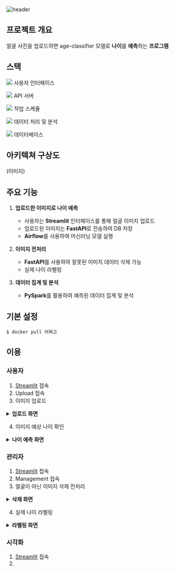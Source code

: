 ![header](https://capsule-render.vercel.app/api?type=venom&color=auto&height=300&section=header&text=Age%20Classifier&desc=DE32%203rd%20project%20TEAM2&animation=twinkling&fontSize=60&descSize=30&fontColor=000000&fontAlignY=40)

## 프로젝트 개요
얼굴 사진을 업로드하면 age-classifier 모델로 **나이**를 **예측**하는 **프로그램**


## 스택
<img src="https://img.shields.io/badge/Streamlit-FF4B4B?style=flat&logo=Streamlit&logoColor=white"/> 사용자 인터페이스

<img src="https://img.shields.io/badge/FastAPI-009688?style=flat&logo=FastAPI&logoColor=white"/> API 서버 

<img src="https://img.shields.io/badge/Apache_Airflow-017CEE?style=flat&logo=Apache-Airflow&logoColor=white"/>  작업 스케쥴

<img src="https://img.shields.io/badge/PySpark-E25A1C?style=flat&logo=Apache-Spark&logoColor=white"/> 데이터 처리 및 분석

<img src="https://img.shields.io/badge/MariaDB-003545?style=flat&logo=mariadb&logoColor=white"/> 데이터베이스 

## 아키텍쳐 구상도
(이미지)

## 주요 기능
1. **업로드한 이미지로 나이 예측**
   - 사용자는 **Streamlit** 인터페이스를 통해 얼굴 이미지 업로드
   - 업로드된 이미지는 **FastAPI**로 전송하여 DB 저장
   - **Airflow**를 사용하여 머신러닝 모델 실행

2. **이미지 전처리**
   - **FastAPI**를 사용하여 잘못된 이미지 데이터 삭제 가능
   - 실제 나이 라벨링

3. **데이터 집계 및 분석**
   - **PySpark**를 활용하여 예측된 데이터 집계 및 분석 

## 기본 설정
```
$ docker pull 어쩌고
```

## 이용
### 사용자
1. [Streamlit](http://54.180.238.29:8032/) 접속
2. Upload 접속
3. 이미지 업로드
   
<details>
  <summary><strong>업로드 화면</strong></summary>

  ![image](https://github.com/user-attachments/assets/82d2471d-a5ad-4b49-ab55-6a5b522ee1c8)


</details>   

4. 이미지 예상 나이 확인
<details>
  <summary><strong>나이 예측 화면</strong></summary>

  ![image](https://github.com/user-attachments/assets/82d2471d-a5ad-4b49-ab55-6a5b522ee1c8)


</details> 



### 관리자
1. [Streamlit](http://54.180.238.29:8032/) 접속
2. Management 접속
3. 얼굴이 아닌 이미지 삭제 전처리
   
<details>
  <summary><strong>삭제 화면</strong></summary>

  ![image](https://github.com/user-attachments/assets/82d2471d-a5ad-4b49-ab55-6a5b522ee1c8)


</details> 

4. 실제 나이 라벨링
   
<details>
  <summary><strong>라벨링 화면</strong></summary>

  ![image](https://github.com/user-attachments/assets/82d2471d-a5ad-4b49-ab55-6a5b522ee1c8)


</details> 




### 시각화
1. [Streamlit](http://54.180.238.29:8032/) 접속
2. 
